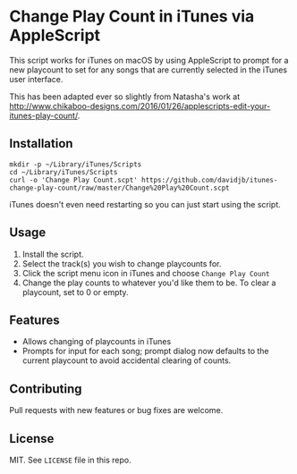 # Change Play Count in iTunes via AppleScript

This script works for iTunes on macOS by using AppleScript to prompt for a new
playcount to set for any songs that are currently selected in the iTunes user
interface.

This has been adapted ever so slightly from Natasha's work at
<http://www.chikaboo-designs.com/2016/01/26/applescripts-edit-your-itunes-play-count/>.

## Installation

    mkdir -p ~/Library/iTunes/Scripts
    cd ~/Library/iTunes/Scripts
    curl -o 'Change Play Count.scpt' https://github.com/davidjb/itunes-change-play-count/raw/master/Change%20Play%20Count.scpt

iTunes doesn't even need restarting so you can just start using the script.

## Usage

1. Install the script.
1. Select the track(s) you wish to change playcounts for.
1. Click the script menu icon in iTunes and choose `Change Play Count`
1. Change the play counts to whatever you'd like them to be.  To clear a
   playcount, set to 0 or empty.

## Features

* Allows changing of playcounts in iTunes
* Prompts for input for each song; prompt dialog now defaults to the current
  playcount to avoid accidental clearing of counts.

## Contributing

Pull requests with new features or bug fixes are welcome.

## License

MIT. See `LICENSE` file in this repo.
